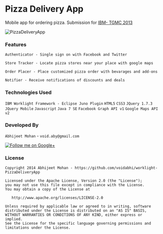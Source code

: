 Pizza Delivery App
==========================
Mobile app for ordering pizza. Submission for [IBM- TGMC 2013](http://ibmtgmc.com/content/about-tgmc)

![PizzaDeliveryApp](https://raw.githubusercontent.com/voidabhi/worklight-PizzaDeliveryApp/screenshot/screenshot.png)

### Features

`Authenticator - Single sign on with Facebook and Twitter `

`Store Tracker - Locate pizza stores near your place with google maps`

`Order Placer - Place customized pizza order with bevarages and add-ons`

`Notifier - Receive notifications of discounts and deals`


### Technologies Used

`IBM Worklight Framework - Eclipse Juno Plugin`
`HTML5`
`CSS3`
`JQuery 1.7.3`
`JQuery Mobile`
`Javascript`
`Java 7 SE`
`Facebook Graph API v1`
`Google Maps API v2`

### Developed By

`Abhijeet Mohan` - `void.aby@gmail.com`

<a href="https://plus.google.com/104070882148677917719/about">
  <img alt="Follow me on Google+"
       src="http://data.pkmmte.com/temp/social_google_plus_logo.png" />
</a>



### License

```
Copyright 2014 Abhijeet Mohan - https://github.com/voidabhi/worklight-PizzaDeliveryApp

Licensed under the Apache License, Version 2.0 (the "License");
you may not use this file except in compliance with the License.
You may obtain a copy of the License at

   http://www.apache.org/licenses/LICENSE-2.0

Unless required by applicable law or agreed to in writing, software
distributed under the License is distributed on an "AS IS" BASIS,
WITHOUT WARRANTIES OR CONDITIONS OF ANY KIND, either express or implied.
See the License for the specific language governing permissions and
limitations under the License.
```

